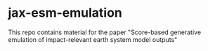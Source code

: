 # jax-esm-emulation
This repo contains material for the paper "Score-based generative emulation of impact-relevant earth system model outputs"
